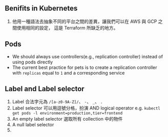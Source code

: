## Benifits in Kubernetes

1. 他用一種語法去抽象不同的平台之間的差異，讓我們可以在 AWS 與 GCP 之間使用相同的設定，
這是 Terraform 所缺乏的地方。

## Pods

- We should always use controllers(e.g., replication controller) instead of using pods directly
- The current best practice for pets is to create a replication controller with `replicas` equal to `1` and a corresponding service

## Label and Label selector

1. Label 合法字元為 `/[a-z0-9A-Z]/`、 `-`、 `_`、 `.`
2. Label selector 可以用逗號分格，扮演 AND logical operator
e.g. `kubectl get pods -l environment=production,tier=frontend`
3. An empty label selector 選取所有 collection 中的物件
4. A null label selector
5.

